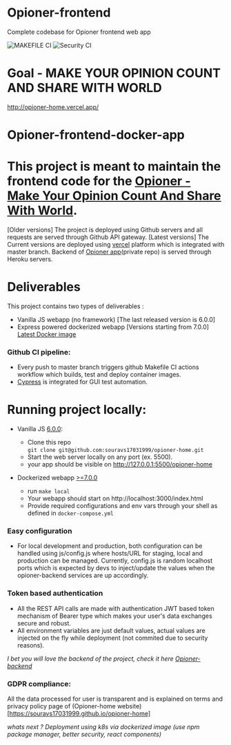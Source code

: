 # Opioner-frontend
Complete codebase for Opioner frontend web app

![MAKEFILE CI](https://github.com/souravs17031999/opioner-home/actions/workflows/makefile.yml/badge.svg)
![Security CI](https://github.com/souravs17031999/opioner-home/actions/workflows/codeql-analysis.yml/badge.svg)

# Goal - MAKE YOUR OPINION COUNT AND SHARE WITH WORLD

http://opioner-home.vercel.app/

# Opioner-frontend-docker-app

# This project is meant to maintain the frontend code for the [Opioner - Make Your Opinion Count And Share With World](http://opioner-home.vercel.app/).  
[Older versions] The project is deployed using Github servers and all requests are served through Github API gateway.
[Latest versions] The Current versions are deployed using [vercel](https://vercel.com/) platform which is integrated with master branch.
Backend of [Opioner app](https://github.com/souravs17031999/opioner-backend)(private repo) is served through Heroku servers.

# Deliverables
This project contains two types of deliverables : 
- Vanilla JS webapp (no framework) [The last released version is 6.0.0]   
- Express powered dockerized webapp [Versions starting from 7.0.0]   
[Latest Docker image](https://hub.docker.com/repository/docker/souravkumardevadmin/opioner-home_opioner_home) 

### Github CI pipeline:
- Every push to master branch triggers github Makefile CI actions workflow which builds, test and deploy container images.
- [Cypress](https://www.cypress.io/) is integrated for GUI test automation.

# Running project locally:

- Vanilla JS [6.0.0](https://github.com/souravs17031999/opioner-home/releases/tag/6.0.0):   
  * Clone this repo      
    `git clone git@github.com:souravs17031999/opioner-home.git`        
  * Start the web server locally on any port (ex. 5500).  
  * your app should be visible on http://127.0.0.1:5500/opioner-home  

- Dockerized webapp [>=7.0.0](https://github.com/souravs17031999/opioner-home/releases/tag/7.0.1)   
  * run `make local`  
  * Your webapp should start on http://localhost:3000/index.html
  * Provide required configurations and env vars through your shell as defined in `docker-compose.yml`  


### Easy configuration
* For local development and production, both configuration can be handled using js/config.js where hosts/URL for staging, local and production can be managed. Currently, config.js is random localhost ports which is expected by devs to inject/update the values when the opioner-backend services are up accordingly.

### Token based authentication
- All the REST API calls are made with authentication JWT based token mechanism of Bearer type which makes your user's data exchanges secure and robust.
- All environment variables are just default values, actual values are injected on the fly while deployment (not commited due to security reasons).


_I bet you will love the backend of the project, check it here [Opioner-backend](https://github.com/souravs17031999/opioner-backend)_

### GDPR compliance:
All the data processed for user is transparent and is explained on terms and privacy policy page of (Opioner-home website)[https://souravs17031999.github.io/opioner-home]

_whats next ? Deployment using k8s via dockerized image (use npm package manager, better security, react components)_
